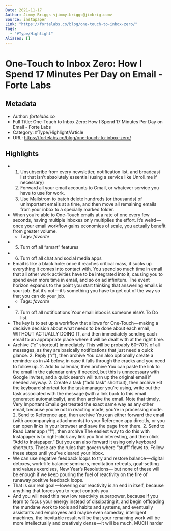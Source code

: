 ```yaml
---
Date: 2021-11-17
Author: Jimmy Briggs <jimmy.briggs@jimbrig.com>
Source: instapaper
Link: "https://fortelabs.co/blog/one-touch-to-inbox-zero/"
Tags:
  - "#Type/Highlight"
Aliases: []
---
```


# One-Touch to Inbox Zero: How I Spend 17 Minutes Per Day on Email - Forte Labs

## Metadata

* Author: *fortelabs.co*
* Full Title: One-Touch to Inbox Zero: How I Spend 17 Minutes Per Day on Email - Forte Labs
* Category: #Type/Highlight/Article
* URL: https://fortelabs.co/blog/one-touch-to-inbox-zero/

## Highlights

* 
  1. Unsubscribe from every newsletter, notification list, and broadcast list that isn’t absolutely essential (using a service like Unroll.me if necessary)
  1. Forward all your email accounts to Gmail, or whatever service you have to use for work.
  1. Use Mailstrom to batch delete hundreds (or thousands) of unimportant emails at a time, and then move all remaining emails from your inbox to a specially marked folder.
* When you’re able to One-Touch emails at a rate of one every few seconds, having multiple inboxes only multiplies the effort. It’s weird — once your email workflow gains economies of scale, you actually benefit from greater volume.
  * Tags: *favorite* 
* 
  5. Turn off all “smart” features
* 
  6. Turn off all chat and social media apps
* Email is like a black hole: once it reaches critical mass, it sucks up everything it comes into contact with. You spend so much time in email that all other work activities have to be integrated into it, causing you to spend even more time in email, and so on ad infinitum.
  The event horizon expands to the point you start thinking that answering emails is your job. But it’s not — it’s something you have to get out of the way so that you can do your job.
  * Tags: *favorite* 
* 
  7. Turn off all notifications
     Your email inbox is someone else’s To Do list.
* The key is to set up a workflow that allows for One-Touch — making a decisive decision about what needs to be done about each email, WITHOUT ACTUALLY DOING IT, and then immediately sending each email to an appropriate place where it will be dealt with at the right time.
* Archive (“e” shortcut) immediately
  This will be probably 60–70% of all messages, as they are basically notifications that just need a quick glance.
  2. Reply (“r”), then archive
     You can also optionally create a reminder as in #4 below, in case it falls through the cracks and you need to follow up.
  2. Add to calendar, then archive
     You can paste the link to the email in the calendar entry if needed, but this is unnecessary with Google invites, and a quick search will turn up the original email if needed anyway.
  2. Create a task (“add task” shortcut), then archive
     Hit the keyboard shortcut for the task manager you’re using, write out the task associated with the message (with a link back to this email generated automatically), and then archive the email.
     Note that timely, Very Important Emails get treated the exact same way as any other email, because you’re not in reacting mode, you’re in processing mode.
  2. Send to Reference app, then archive
     You can either forward the email (with accompanying attachments) to your Reference app directly, or you can open links in your browser and save the page from there.
  2. Send to Read Later app (“f”), then archive
     The easiest way to do this with Instapaper is to right-click any link you find interesting, and then click “Add to Instapaper.” But you can also forward it using only keyboard shortcuts.
     These are the rules that govern where “stuff” flows to. Follow these steps until you’ve cleared your inbox.
* We can use negative feedback loops to try and restore balance — digital detoxes, work-life balance seminars, meditation retreats, goal-setting and values exercises, New Year’s Resolutions— but none of these will be enough if we keep pouring the fuel of reactivity on the fire of runaway positive feedback loops.
* That is our real goal — lowering our reactivity is an end in itself, because anything that forces you to react controls you.
* And you will need this new low reactivity superpower, because if you learn to focus your energy instead of dissipating it, and begin offloading the mundane work to tools and habits and systems, and eventually assistants and employees and maybe even someday, intelligent machines, the inevitable result will be that your remaining work will be more intellectually and creatively dense — it will be much, MUCH harder
